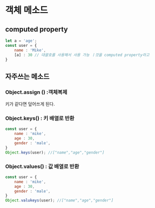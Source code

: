 # 객체 메소드

## computed property

```javascript
let a = 'age';
const user = {
    name : 'Mike',
    [a] : 30 // 대괄호를 사용해서 사용 가능 ㅣ것을 computed property라고 
}
```

## 자주쓰는 메소드

### Object.assign \(\) :객체복제

키가 같다면 덮어쓰게 된다.

### Object.keys\(\) :  키 배열로 반환

```javascript
const user = {
    name : 'mike',
    age : 30,
    gender : 'male',
}
Object.keys(user); //["name","age","gender"]
```

### Object.values\(\) :  값 배열로 반환

```javascript
const user = {
    name : 'mike',
    age : 30,
    gender : 'male',
}
Object.valukeys(user); //["name","age","gender"]
```


